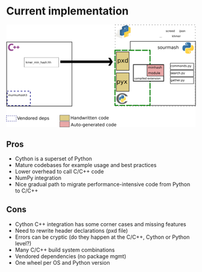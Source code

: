 # Current implementation

[![](poster/figures/arch_cpp.png)](poster/figures/arch_cpp.svg)

## Pros

- Cython is a superset of Python
- Mature codebases for example usage and best practices
- Lower overhead to call C/C++ code
- NumPy integration
- Nice gradual path to migrate performance-intensive code from Python  to C/C++

## Cons

- Cython C++ integration has some corner cases and missing features
- Need to rewrite header declarations (pxd file)
- Errors can be cryptic (do they happen at the C/C++, Cython or Python level?)
- Many C/C++ build system combinations
- Vendored dependencies (no package mgmt)
- One wheel per OS and Python version
